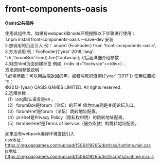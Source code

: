 # front-components-oasis
**Oasis公共插件**


使用此组件库，如果有webpack和node环境按照以下步骤进行使用：  
1.npm install front-components-oasis --save-dev   安装  
2.想调用的页面引入  例： import {FcoFooter} from 'front-components-oasis';  
3.方法调用 例：FcoFooter({'year':2018,'lang': 'zh','forumBok':true}).fire('footwrap'); \/\/后面详细介绍参数  
4.对应html页面创建标签 例如（\<div id="footwrap"\>\</div\>）.  
方法调用参数说明：    
1.必填参数：可以用后端返回的年，或者写死的值例({'year':'2017'}) 使用位置如下：  
©2012-{year} OASIS GAMES LIMITED. All rights reserved.  
2.选填参数：  
        （1）lang默认语言是en 。  
        （2）forumBok是forum（论坛）的开关 值为true则是关闭论坛入口。  
        （3）forumHref是forum（论坛）跳转地址配置。  
        （4）priHref是Privacy Policy（隐私权申明）的跳转地址配置。  
        （5）termSerHref是Terms of Service（服务条款）的跳转地址配置。  

如果没有webpack编译环境直接引入  
css地址：https://img.oasgames.com/upload/1506419265/dist/css/runtime.min.css  
js地址：https://img.oasgames.com/upload/1506419265/dist/scripts/runtime.min.js 

